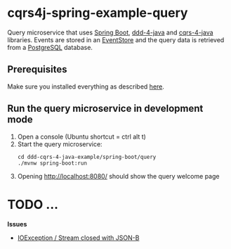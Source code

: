 # cqrs4j-spring-example-query
Query microservice that uses [Spring Boot](https://spring.io/projects/spring-boot/), [ddd-4-java](https://github.com/fuinorg/ddd-4-java) and [cqrs-4-java](https://github.com/fuinorg/cqrs-4-java) libraries. Events are stored in an [EventStore](https://eventstore.org/) and the query data is retrieved from a [PostgreSQL](https://www.postgresql.org/) database.

## Prerequisites
Make sure you installed everything as described [here](../../).

## Run the query microservice in development mode
1. Open a console (Ubuntu shortcut = ctrl alt t)
2. Start the query microservice:   
   ```
   cd ddd-cqrs-4-java-example/spring-boot/query
   ./mvnw spring-boot:run
   ```
3. Opening [http://localhost:8080/](http://localhost:8080/) should show the query welcome page


# TODO ...

**Issues**
- [IOException / Stream closed with JSON-B](https://github.com/fuinorg/ddd-cqrs-4-java-example/issues/4)
